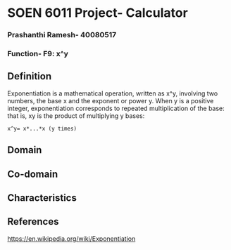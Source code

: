 # SOEN 6011 Project- Calculator

### Prashanthi Ramesh- 40080517

### Function- F9: x^y

## Definition

Exponentiation is a mathematical operation, written as x^y, involving two numbers, the base x and the exponent or power y. When y is a positive integer, exponentiation corresponds to repeated multiplication of the base: that is, xy is the product of multiplying y bases:

```
x^y= x*...*x (y times)
```

## Domain


## Co-domain


## Characteristics

## References
https://en.wikipedia.org/wiki/Exponentiation
